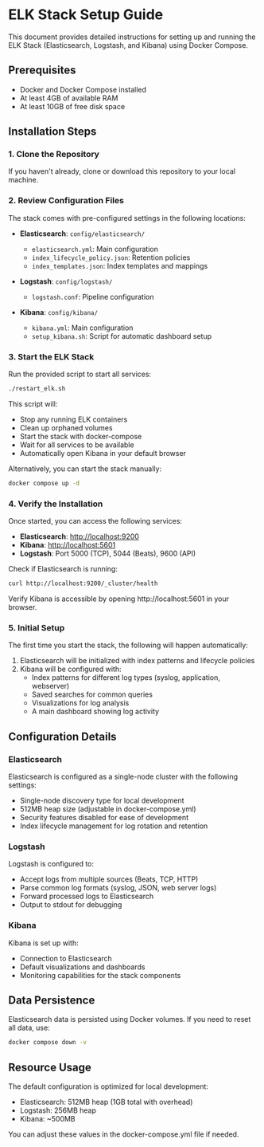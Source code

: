 # ELK Stack Setup Guide

This document provides detailed instructions for setting up and running the ELK Stack (Elasticsearch, Logstash, and Kibana) using Docker Compose.

## Prerequisites

- Docker and Docker Compose installed
- At least 4GB of available RAM
- At least 10GB of free disk space

## Installation Steps

### 1. Clone the Repository

If you haven't already, clone or download this repository to your local machine.

### 2. Review Configuration Files

The stack comes with pre-configured settings in the following locations:

- **Elasticsearch**: `config/elasticsearch/`
  - `elasticsearch.yml`: Main configuration
  - `index_lifecycle_policy.json`: Retention policies
  - `index_templates.json`: Index templates and mappings

- **Logstash**: `config/logstash/`
  - `logstash.conf`: Pipeline configuration

- **Kibana**: `config/kibana/`
  - `kibana.yml`: Main configuration
  - `setup_kibana.sh`: Script for automatic dashboard setup

### 3. Start the ELK Stack

Run the provided script to start all services:

```bash
./restart_elk.sh
```

This script will:
- Stop any running ELK containers
- Clean up orphaned volumes
- Start the stack with docker-compose
- Wait for all services to be available
- Automatically open Kibana in your default browser

Alternatively, you can start the stack manually:

```bash
docker compose up -d
```

### 4. Verify the Installation

Once started, you can access the following services:

- **Elasticsearch**: [http://localhost:9200](http://localhost:9200)
- **Kibana**: [http://localhost:5601](http://localhost:5601)
- **Logstash**: Port 5000 (TCP), 5044 (Beats), 9600 (API)

Check if Elasticsearch is running:

```bash
curl http://localhost:9200/_cluster/health
```

Verify Kibana is accessible by opening http://localhost:5601 in your browser.

### 5. Initial Setup

The first time you start the stack, the following will happen automatically:

1. Elasticsearch will be initialized with index patterns and lifecycle policies
2. Kibana will be configured with:
   - Index patterns for different log types (syslog, application, webserver)
   - Saved searches for common queries
   - Visualizations for log analysis
   - A main dashboard showing log activity

## Configuration Details

### Elasticsearch

Elasticsearch is configured as a single-node cluster with the following settings:

- Single-node discovery type for local development
- 512MB heap size (adjustable in docker-compose.yml)
- Security features disabled for ease of development
- Index lifecycle management for log rotation and retention

### Logstash

Logstash is configured to:

- Accept logs from multiple sources (Beats, TCP, HTTP)
- Parse common log formats (syslog, JSON, web server logs)
- Forward processed logs to Elasticsearch
- Output to stdout for debugging

### Kibana

Kibana is set up with:

- Connection to Elasticsearch
- Default visualizations and dashboards
- Monitoring capabilities for the stack components

## Data Persistence

Elasticsearch data is persisted using Docker volumes. If you need to reset all data, use:

```bash
docker compose down -v
```

## Resource Usage

The default configuration is optimized for local development:

- Elasticsearch: 512MB heap (1GB total with overhead)
- Logstash: 256MB heap
- Kibana: ~500MB

You can adjust these values in the docker-compose.yml file if needed.